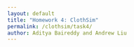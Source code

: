 ```yaml
---
layout: default
title: "Homework 4: ClothSim"
permalink: /clothsim/task4/
author: Aditya Baireddy and Andrew Liu
---
```

